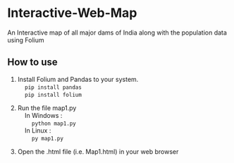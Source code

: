 # Interactive-Web-Map

An Interactive map of all major dams of India along with the population data using Folium

## How to use

1. Install Folium and Pandas to your system.</br>
&nbsp;&nbsp;&nbsp;&nbsp;`pip install pandas`</br>
&nbsp;&nbsp;&nbsp;&nbsp;`pip install folium`

2. Run the file map1.py</br>
&nbsp;&nbsp;&nbsp;&nbsp;In Windows :</br>
&nbsp;&nbsp;&nbsp;&nbsp;&nbsp;&nbsp;&nbsp;&nbsp;`python map1.py`</br>
&nbsp;&nbsp;&nbsp;&nbsp;In Linux :</br>
&nbsp;&nbsp;&nbsp;&nbsp;&nbsp;&nbsp;&nbsp;&nbsp;`py map1.py`

3. Open the .html file (i.e. Map1.html) in your web browser


